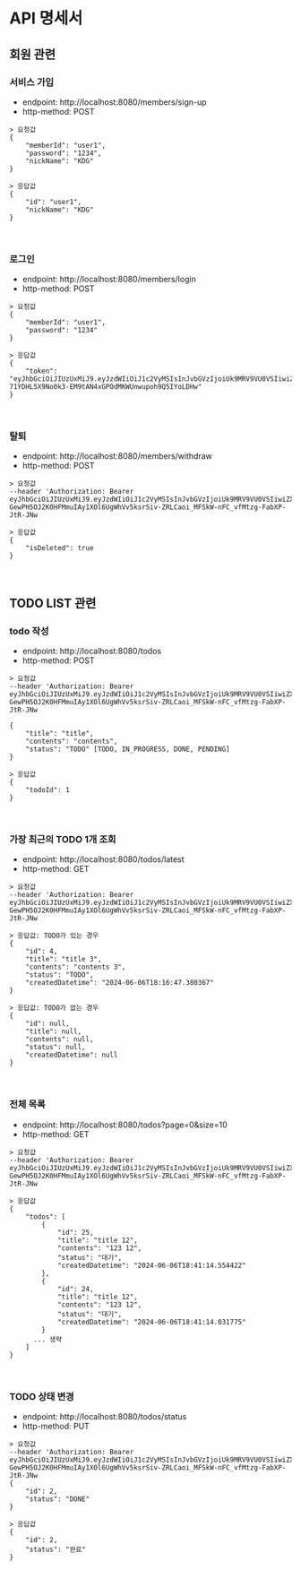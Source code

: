 # API 명세서

## 회원 관련

### 서비스 가입

- endpoint: http://localhost:8080/members/sign-up
- http-method: POST

```text
> 요청값
{
    "memberId": "user1",
    "password": "1234",
    "nickName": "KDG"    
}

> 응답값
{
    "id": "user1",
    "nickName": "KDG"
}
```

<br>

### 로그인

- endpoint: http://localhost:8080/members/login
- http-method: POST

```text
> 요청값
{
    "memberId": "user1",
    "password": "1234"  
}

> 응답값
{
    "token": "eyJhbGciOiJIUzUxMiJ9.eyJzdWIiOiJ1c2VyMSIsInJvbGVzIjoiUk9MRV9VU0VSIiwiZXhwIjoxNzE3NjY1OTc0fQ.w7MMCTHmV47yEIoSBIfXqw8ROMb1PiEL2ShaFM-71YDHL5X9No0k3-EM9tAN4xGPOdMKWUnwupoh9Q5IYoLDHw"
}
```

<br>

### 탈퇴

- endpoint: http://localhost:8080/members/withdraw
- http-method: POST

```text
> 요청값
--header 'Authorization: Bearer eyJhbGciOiJIUzUxMiJ9.eyJzdWIiOiJ1c2VyMSIsInJvbGVzIjoiUk9MRV9VU0VSIiwiZXhwIjoxNzE3NjY5MzM4fQ.WyS5sN9Zu-GewPH5OJ2K0HFMmuIAy1XOl6UgWhVv5ksrSiv-ZRLCaoi_MFSkW-nFC_vfMtzg-FabXP-JtR-JNw

> 응답값
{
    "isDeleted": true
}
```

<br>

## TODO LIST 관련

### todo 작성

- endpoint: http://localhost:8080/todos
- http-method: POST

```text
> 요청값
--header 'Authorization: Bearer eyJhbGciOiJIUzUxMiJ9.eyJzdWIiOiJ1c2VyMSIsInJvbGVzIjoiUk9MRV9VU0VSIiwiZXhwIjoxNzE3NjY5MzM4fQ.WyS5sN9Zu-GewPH5OJ2K0HFMmuIAy1XOl6UgWhVv5ksrSiv-ZRLCaoi_MFSkW-nFC_vfMtzg-FabXP-JtR-JNw

{
    "title": "title",
    "contents": "contents",
    "status": "TODO" [TODO, IN_PROGRESS, DONE, PENDING]
}

> 응답값
{
    "todoId": 1
}
```

<br>

### 가장 최근의 TODO 1개 조회

- endpoint: http://localhost:8080/todos/latest
- http-method: GET

```text
> 요청값
--header 'Authorization: Bearer eyJhbGciOiJIUzUxMiJ9.eyJzdWIiOiJ1c2VyMSIsInJvbGVzIjoiUk9MRV9VU0VSIiwiZXhwIjoxNzE3NjY5MzM4fQ.WyS5sN9Zu-GewPH5OJ2K0HFMmuIAy1XOl6UgWhVv5ksrSiv-ZRLCaoi_MFSkW-nFC_vfMtzg-FabXP-JtR-JNw

> 응답값: TODO가 있는 경우
{
    "id": 4,
    "title": "title 3",
    "contents": "contents 3",
    "status": "TODO",
    "createdDatetime": "2024-06-06T18:16:47.380367"
}

> 응답값: TODO가 없는 경우
{
    "id": null,
    "title": null,
    "contents": null,
    "status": null,
    "createdDatetime": null
}
```

<br>

### 전체 목록

- endpoint: http://localhost:8080/todos?page=0&size=10
- http-method: GET

```text
> 요청값
--header 'Authorization: Bearer eyJhbGciOiJIUzUxMiJ9.eyJzdWIiOiJ1c2VyMSIsInJvbGVzIjoiUk9MRV9VU0VSIiwiZXhwIjoxNzE3NjY5MzM4fQ.WyS5sN9Zu-GewPH5OJ2K0HFMmuIAy1XOl6UgWhVv5ksrSiv-ZRLCaoi_MFSkW-nFC_vfMtzg-FabXP-JtR-JNw

> 응답값
{
    "todos": [
        {
            "id": 25,
            "title": "title 12",
            "contents": "123 12",
            "status": "대기",
            "createdDatetime": "2024-06-06T18:41:14.554422"
        },
        {
            "id": 24,
            "title": "title 12",
            "contents": "123 12",
            "status": "대기",
            "createdDatetime": "2024-06-06T18:41:14.031775"
        }
      ... 생략
    ]
}
```

<br>

### TODO 상태 변경

- endpoint: http://localhost:8080/todos/status
- http-method: PUT

```text
> 요청값
--header 'Authorization: Bearer eyJhbGciOiJIUzUxMiJ9.eyJzdWIiOiJ1c2VyMSIsInJvbGVzIjoiUk9MRV9VU0VSIiwiZXhwIjoxNzE3NjY5MzM4fQ.WyS5sN9Zu-GewPH5OJ2K0HFMmuIAy1XOl6UgWhVv5ksrSiv-ZRLCaoi_MFSkW-nFC_vfMtzg-FabXP-JtR-JNw
{
    "id": 2,
    "status": "DONE"
}

> 응답값
{
    "id": 2,
    "status": "완료"
}
```